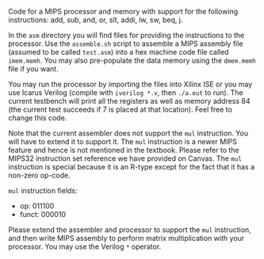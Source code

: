 Code for a MIPS processor and memory with support for the following 
instructions: add, sub, and, or, slt, addi, lw, sw, beq, j.

In the `asm` directory you will find files for providing the
instructions to the processor. Use the `assemble.sh` script to
assemble a MIPS assembly file (assumed to be called `test.asm`)
into a hex machine code file called `imem.memh`. You may also
pre-populate the data memory using the `dmem.memh` file if you want.

You may run the processor by importing the files into Xilinx ISE
or you may use Icarus Verilog (compile with `iverilog *.v`, then
`./a.out` to run). The current testbench will print all the registers
as well as memory address 84 (the current test succeeds if 7 is placed
at that location). Feel free to change this code.

Note that the current assembler does not support the `mul` instruction.
You will have to extend it to support it. The `mul` instruction is
a newer MIPS feature and hence is not mentioned in the textbook. Please
refer to the MIPS32 instruction set reference we have provided on
Canvas. The `mul` instruction is special because it is an R-type except
for the fact that it has a non-zero op-code.

`mul` instruction fields:
* op:    011100
* funct: 000010

Please extend the assembler and processor to support the `mul`
instruction, and then write MIPS assembly to perform matrix
multiplication with your processor. You may use the Verilog `*`
operator.
